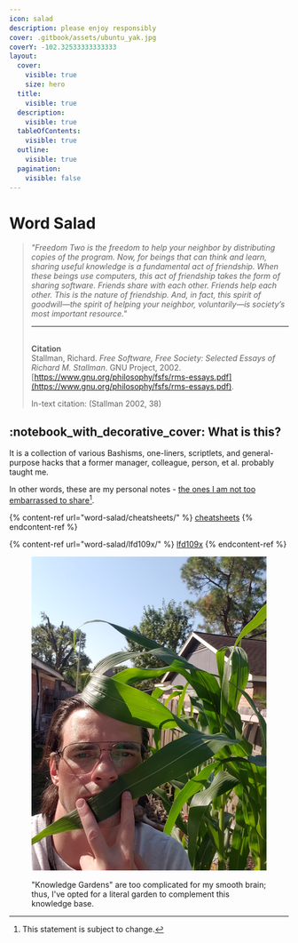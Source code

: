```yaml
---
icon: salad
description: please enjoy responsibly
cover: .gitbook/assets/ubuntu_yak.jpg
coverY: -102.32533333333333
layout:
  cover:
    visible: true
    size: hero
  title:
    visible: true
  description:
    visible: true
  tableOfContents:
    visible: true
  outline:
    visible: true
  pagination:
    visible: false
---
```


# Word Salad

> _"Freedom Two is the freedom to help your neighbor by distributing copies of the program. Now, for beings that can think and learn, sharing useful knowledge is a fundamental act of friendship. When these beings use computers, this act of friendship takes the form of sharing software. Friends share with each other. Friends help each other. This is the nature of friendship. And, in fact, this spirit of goodwill—the spirit of helping your neighbor, voluntarily—is society’s most important resource."_
>
> ***
>
> \
> **Citation**\
> Stallman, Richard. _Free Software, Free Society: Selected Essays of Richard M. Stallman_. GNU Project, 2002. [https://www.gnu.org/philosophy/fsfs/rms-essays.pdf](https://www.gnu.org/philosophy/fsfs/rms-essays.pdf).
>
> In-text citation: (Stallman 2002, 38)

## :notebook\_with\_decorative\_cover: What is this?

It is a collection of various Bashisms, one-liners, scriptlets, and general-purpose hacks that a former manager, colleague, person, et al. probably taught me.

In other words, these are my personal notes - [the ones I am not too embarrassed to share](#user-content-fn-1)[^1].&#x20;



{% content-ref url="word-salad/cheatsheets/" %}
[cheatsheets](word-salad/cheatsheets/)
{% endcontent-ref %}

{% content-ref url="word-salad/lfd109x/" %}
[lfd109x](word-salad/lfd109x/)
{% endcontent-ref %}

<figure><img src=".gitbook/assets/tall_corn_1.jpg" alt=""><figcaption><p>"Knowledge Gardens" are too complicated for my smooth brain; thus, I've opted for a literal garden to complement this knowledge base.</p></figcaption></figure>





[^1]: This statement is subject to change.
